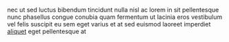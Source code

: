 nec ut sed luctus bibendum tincidunt nulla nisl ac lorem in sit pellentesque
nunc phasellus congue conubia quam fermentum ut lacinia eros vestibulum vel
felis suscipit eu sem eget varius et at sed euismod laoreet imperdiet
[aliquet](generated_webpages/eleifend4.md) eget pellentesque at